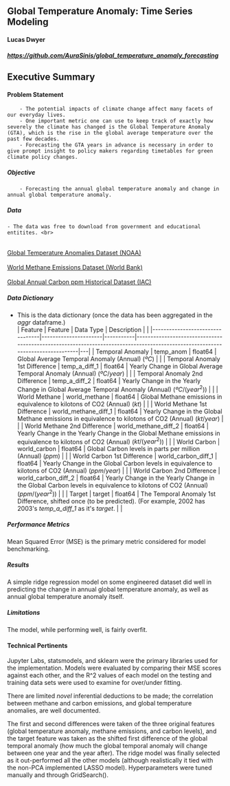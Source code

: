 ## Global Temperature Anomaly: Time Series Modeling
#### Lucas Dwyer
##### https://github.com/AuraSinis/global_temperature_anomaly_forecasting
## Executive Summary
#### Problem Statement
        - The potential impacts of climate change affect many facets of our everyday lives.
        - One important metric one can use to keep track of exactly how severely the climate has changed is the Global Temperature Anomaly (GTA), which is the rise in the global average temperature over the past few decades.
        - Forecasting the GTA years in advance is necessary in order to give prompt insight to policy makers regarding timetables for green climate policy changes.
##### Objective
        - Forecasting the annual global temperature anomaly and change in annual global temperature anomaly.
##### Data
    - The data was free to download from government and educational entitites. <br>
   <br> [Global Temperature Anomalies Dataset (NOAA)](https://www.ncdc.noaa.gov/cag/global/time-series/globe/land_ocean/ytd/12/1880-2020/data.csv)<br>
   <br> [World Methane Emissions Dataset (World Bank)](http://api.worldbank.org/v2/en/indicator/EN.ATM.METH.KT.CE?downloadformat=csv)<br>
   <br> [Global Annual Carbon ppm Historical Dataset (IAC)](ftp://data.iac.ethz.ch/CMIP6/input4MIPs/UoM/GHGConc/CMIP/yr/atmos/UoM-CMIP-1-1-0/GHGConc/gr3-GMNHSH/v20160701/mole_fraction_of_carbon_dioxide_in_air_input4MIPs_GHGConcentrations_CMIP_UoM-CMIP-1-1-0_gr3-GMNHSH_0000-2014.csv)
   <br>

##### Data Dictionary <br>
- This is the data dictionary (once the data has been aggregated in the $aggr$ dataframe.) <br>
| Feature                         | Feature              | Data Type | Description                                                                                                                   |   |
|---------------------------------|----------------------|-----------|-------------------------------------------------------------------------------------------------------------------------------|---|
| Temporal Anomaly                | temp_anom            | float64   | Global Average Temporal Anomaly (Annual) ($ºC$)                                                                               |   |
| Temporal Anomaly 1st Difference | temp_a_diff_1        | float64   | Yearly Change in Global Average Temporal Anomaly (Annual) ($ºC/year$)                                                         |   |
| Temporal Anomaly 2nd Difference | temp_a_diff_2        | float64   | Yearly Change in the Yearly Change in Global Average Temporal Anomaly (Annual) ($ºC/(year^2)$)                                |   |
| World Methane                   | world_methane        | float64   | Global Methane emissions in equivalence to kilotons of CO2 (Annual) ($kt$)                                                    |   |
| World Methane 1st Difference    | world_methane_diff_1 | float64   | Yearly Change in the Global Methane emissions in equivalence to kilotons of CO2 (Annual) ($kt/year$)                          |   |
| World Methane 2nd Difference    | world_methane_diff_2 | float64   | Yearly Change in the Yearly Change in the Global Methane emissions in equivalence to kilotons of CO2 (Annual) ($kt/(year^2)$) |   |
| World Carbon                    | world_carbon         | float64   | Global Carbon levels in parts per million (Annual) ($ppm$)                                                                    |   |
| World Carbon 1st Difference     | world_carbon_diff_1  | float64   | Yearly Change in the Global Carbon levels in equivalence to kilotons of CO2 (Annual) ($ppm/year$)                             |   |
| World Carbon 2nd Difference     | world_carbon_diff_2  | float64   | Yearly Change in the Yearly Change in the Global Carbon levels in equivalence to kilotons of CO2 (Annual) ($ppm/(year^2)$)    |   |
| Target                          | target               | float64   | The Temporal Anomaly 1st Difference, shifted once (to be predicted). (For example, 2002 has 2003's _temp_a_diff_1_ as it's _target_.            |   |

##### Performance Metrics<br>
Mean Squared Error (MSE) is the primary metric considered for model benchmarking. <br>
##### Results<br>
A simple ridge regression model on some engineered dataset did well in predicting the change in annual global temperature anomaly, as well as annual global temperature anomaly itself.<br>
##### Limitations<br>
The model, while performing well, is fairly overfit.<br>
#### Technical Pertinents<br>
Jupyter Labs, statsmodels, and sklearn were the primary libraries used for the implementation. 
Models were evaluated by comparing their MSE scores against each other, and the R^2 values of each model on the testing and training data sets were used to examine for over/under fitting.

There are limited _novel_ inferential deductions to be made; the correlation between methane and carbon emissions, and global temperature anomalies, are well documented.


The first and second differences were taken of the three original features (global temperature anomaly, methane emissions, and carbon levels), and the target feature was taken as the shifted first difference of the global temporal anomaly (how much the global temporal anomaly will change between one year and the year after).
The ridge model was finally selected as it out-performed all the other models (although realistically it tied with the non-PCA implemented LASSO model).
Hyperparameters were tuned manually and through GridSearch().